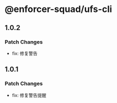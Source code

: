 # @enforcer-squad/ufs-cli

## 1.0.2

### Patch Changes

- fix: 修复警告

## 1.0.1

### Patch Changes

- fix: 修复警告提醒

